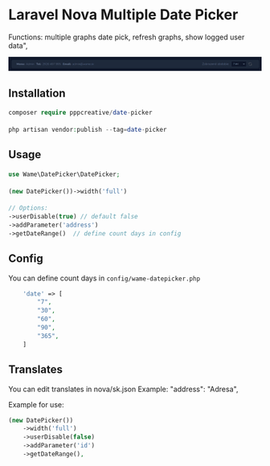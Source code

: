 # Laravel Nova Multiple Date Picker
Functions: multiple graphs date pick, refresh graphs, show logged user data",

<img src="preview.png">


## Installation

``` php
composer require pppcreative/date-picker

php artisan vendor:publish --tag=date-picker
```

## Usage

``` php
use Wame\DatePicker\DatePicker;

(new DatePicker())->width('full')

// Options:
->userDisable(true) // default false
->addParameter('address')
->getDateRange()  // define count days in config
```
## Config
You can define count days in `config/wame-datepicker.php`
``` php
    'date' => [
        "7",
        "30",
        "60",
        "90",
        "365",
    ]
```

## Translates
You can edit translates in nova/sk.json
Example: 
"address": "Adresa",

Example for use:
``` php
(new DatePicker())
    ->width('full')
    ->userDisable(false)
    ->addParameter('id')
    ->getDateRange(),
```




